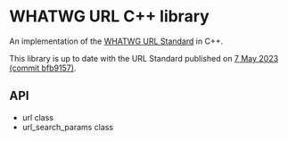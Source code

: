 # WHATWG URL C++ library

An implementation of the [WHATWG URL Standard](https://url.spec.whatwg.org/) in C++.

This library is up to date with the URL Standard published on
[7 May 2023 (commit bfb9157)](https://url.spec.whatwg.org/commit-snapshots/bfb9157186c237078cb1ac4998607d88242abe35/).

## API

- url class
- url_search_params class
